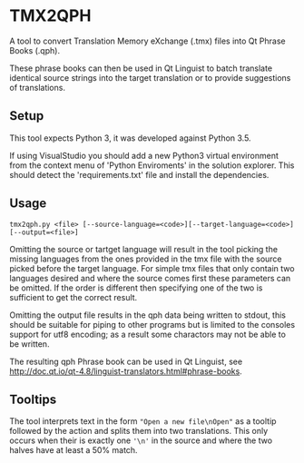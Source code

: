 TMX2QPH
=======

A tool to convert Translation Memory eXchange (.tmx) files into Qt Phrase Books (.qph).

These phrase books can then be used in Qt Linguist to batch translate identical source strings into the target translation or to provide suggestions of translations.

Setup
-----

This tool expects Python 3, it was developed against Python 3.5.

If using VisualStudio you should add a new Python3 virtual environment from the context menu of 'Python Enviroments' in the solution explorer. This should detect the 'requirements.txt' file and install the dependencies.

Usage
-----

`tmx2qph.py <file> [--source-language=<code>][--target-language=<code>] [--output=<file>]`

Omitting the source or tartget language will result in the tool picking the missing languages from the ones provided in the tmx file with the source picked before the target language. For simple tmx files that only contain two languages desired and where the source comes first these parameters can be omitted. If the order is different then specifying one of the two is sufficient to get the correct result.

Omitting the output file results in the qph data being written to stdout, this should be suitable for piping to other programs but is limited to the consoles support for utf8 encoding; as a result some charactors may not be able to be written.

The resulting qph Phrase book can be used in Qt Linguist, see http://doc.qt.io/qt-4.8/linguist-translators.html#phrase-books.

Tooltips
--------

The tool interprets text in the form `"Open a new file\nOpen"` as a tooltip followed by the action and splits them into two translations. This only occurs when their is exactly one `'\n'` in the source and where the two halves have at least a 50% match.
